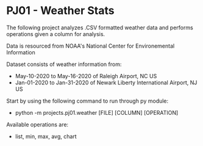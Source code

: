 # PJ01 - Weather Stats

The following project analyzes .CSV formatted weather data and performs operations given a column for analysis.

Data is resourced from NOAA's National Center for Environemental Information

Dataset consists of weather information from:
- May-10-2020 to May-16-2020 of Raleigh Airport, NC US
- Jan-01-2020 to Jan-31-2020 of Newark Liberty International Airport, NJ US

Start by using the following command to run through py module:
- python -m projects.pj01.weather [FILE] [COLUMN] [OPERATION]

Available operations are:
- list, min, max, avg, chart

    
